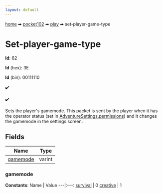 ```yaml
---
layout: default
---
```


[home](/) ➡ [pocket102](/protocol/pocket102) ➡ [play](/protocol/pocket102/play) ➡ set-player-game-type

# Set-player-game-type

**Id**: 62

**Id** (hex): 3E

**Id** (bin): 00111110

✔️

✔️

Sets the player's gamemode. This packet is sent by the player when it has the operator status (set in [AdventureSettings.permissions](#play_adventure-settings_permissions)) and it changes the gamemode in the settings screen.

## Fields

Name | Type
---|---
[gamemode](#gamemode) | varint

### gamemode

**Constants**:
Name | Value
---|:---:
[survival](gamemode_survival) | 0
[creative](gamemode_creative) | 1

